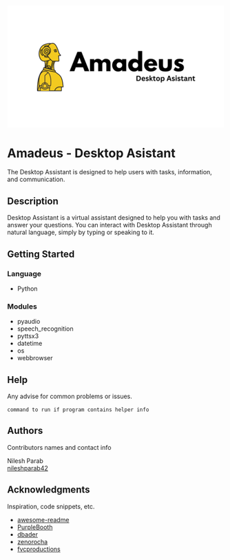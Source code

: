 ![Cover image](https://github.com/nileshparab42/Automation/blob/master/Amadeus/assets/Amadeus-Cover.png)

# Amadeus - Desktop Asistant

The Desktop Assistant is designed to help users with tasks, information, and communication.

## Description

Desktop Assistant is a virtual assistant designed to help you with tasks and answer your questions. You can interact with Desktop Assistant through natural language, simply by typing or speaking to it.
 
## Getting Started

### Language

* Python

### Modules

* pyaudio
* speech_recognition
* pyttsx3
* datetime
* os
* webbrowser

## Help

Any advise for common problems or issues.
```
command to run if program contains helper info
```

## Authors

Contributors names and contact info

Nilesh Parab  
[nileshparab42](https://github.com/nileshparab42)


## Acknowledgments

Inspiration, code snippets, etc.
* [awesome-readme](https://github.com/matiassingers/awesome-readme)
* [PurpleBooth](https://gist.github.com/PurpleBooth/109311bb0361f32d87a2)
* [dbader](https://github.com/dbader/readme-template)
* [zenorocha](https://gist.github.com/zenorocha/4526327)
* [fvcproductions](https://gist.github.com/fvcproductions/1bfc2d4aecb01a834b46)
